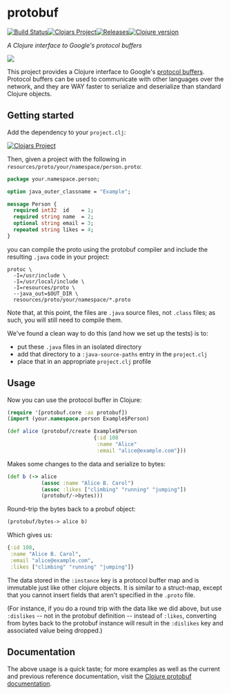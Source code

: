 # protobuf

[![Build Status][travis-badge]][travis][![Clojars Project][clojars-badge]][clojars][![Releases][tag-badge]][tag][![Clojure version][clojure-v]](project.clj)

*A Clojure interface to Google's protocol buffers*

[![][logo]][logo-large]

This project provides a Clojure interface to Google's
[protocol buffers](http://code.google.com/p/protobuf). Protocol buffers can be
used to communicate with other languages over the network, and they are WAY
faster to serialize and deserialize than standard Clojure objects.


## Getting started

Add the dependency to your `project.clj`:

[![Clojars Project][clojars-badge]][clojars]

Then, given a project with the following in `resources/proto/your/namespace/person.proto`:

```proto
package your.namespace.person;

option java_outer_classname = "Example";

message Person {
  required int32  id    = 1;
  required string name  = 2;
  optional string email = 3;
  repeated string likes = 4;
}
```

you can compile the proto using the protobuf compiler and include the resulting
`.java` code in your project:

```shell
protoc \
  -I=/usr/include \
  -I=/usr/local/include \
  -I=resources/proto \
  --java_out=$OUT_DIR \
  resources/proto/your/namespace/*.proto
```

Note that, at this point, the files are `.java` source files, not `.class`
files; as such, you will still need to compile them.

We've found a clean way to do this (and how we set up the tests) is to:

* put these `.java` files in an isolated directory
* add that directory to a `:java-source-paths` entry in the `project.clj`
* place that in an appropriate `project.clj` profile


## Usage

Now you can use the protocol buffer in Clojure:

```clojure
(require '[protobuf.core :as protobuf])
(import (your.namespace.person Example$Person)

(def alice (protobuf/create Example$Person
                            {:id 108
                             :name "Alice"
                             :email "alice@example.com"}))
```

Makes some changes to the data and serialize to bytes:

```clj
(def b (-> alice
           (assoc :name "Alice B. Carol")
           (assoc :likes ["climbing" "running" "jumping"])
           (protobuf/->bytes)))
```

Round-trip the bytes back to a probuf object:

```clj
(protobuf/bytes-> alice b)
```

Which gives us:

```clj
{:id 108,
 :name "Alice B. Carol",
 :email "alice@example.com",
 :likes ["climbing" "running" "jumping"]}
```

The data stored in the `:instance` key is a protocol buffer map and is
immutable just like other clojure objects. It is similar to a struct-map,
except that you cannot insert fields that aren't specified in the `.proto`
file.

(For instance, if you do a round trip with the data like we did above, but use
`:dislikes` -- not in the protobuf definition -- instead of `:likes`,
converting from bytes back to the protobuf instance will result in the
`:dislikes` key and associated value being dropped.)


## Documentation

The above usage is a quick taste; for more examples as well as the current and
previous reference documentation, visit the
[Clojure protobuf documentation][docs].


<!-- Named page links below: /-->

[travis]: https://travis-ci.org/clojusc/protobuf
[travis-badge]: https://travis-ci.org/clojusc/protobuf.png?branch=master
[deps]: http://jarkeeper.com/clojusc/protobuf
[deps-badge]: http://jarkeeper.com/clojusc/protobuf/status.svg
[logo]: ux-resources/images/google-protocol-buffer-small.png
[logo-large]: ux-resources/images/google-protocol-buffer.png
[tag-badge]: https://img.shields.io/github/tag/clojusc/protobuf.svg
[tag]: https://github.com/clojusc/protobuf/tags
[clojure-v]: https://img.shields.io/badge/clojure-1.8.0-blue.svg
[clojars]: https://clojars.org/clojusc/protobuf
[clojars-badge]: https://img.shields.io/clojars/v/clojusc/protobuf.svg
[docs]: https://clojusc.github.io/protobuf
